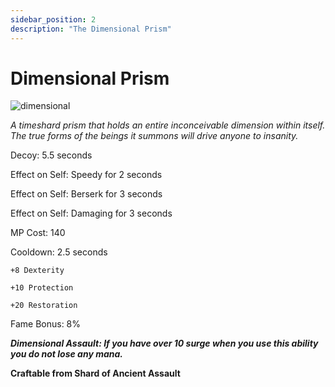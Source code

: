 ```yaml
---
sidebar_position: 2
description: "The Dimensional Prism"
---
```


# Dimensional Prism

![dimensional](https://vwiki.valorserver.com/api/item/picture/dimensional%20prism)

<i>A timeshard prism that holds an entire inconceivable dimension within itself. The true forms of the beings it summons will drive anyone to insanity.</i>

Decoy: 5.5 seconds

Effect on Self: Speedy for 2 seconds

Effect on Self: Berserk for 3 seconds 

Effect on Self: Damaging for 3 seconds

MP Cost: 140

Cooldown: 2.5 seconds

    +8 Dexterity
    
    +10 Protection
    
    +20 Restoration

Fame Bonus: 8%

***Dimensional Assault: If you have over 10 surge when you use this ability you do not lose any mana.***

**Craftable from Shard of Ancient Assault**
